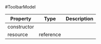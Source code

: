#ToolbarModel

| Property |      Type     |  Description |
|----------|:-------------:|-------------:|
| constructor |  |              |
| resource | reference |              |
